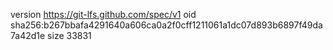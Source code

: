 version https://git-lfs.github.com/spec/v1
oid sha256:b267bbafa4291640a606ca0a2f0cff1211061a1dc07d893b6897f49da7a42d1e
size 33831
